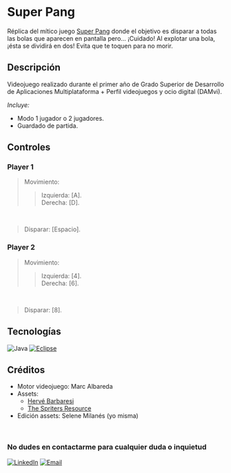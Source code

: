 # Super Pang 
Réplica del mítico juego [Super Pang](https://es.wikipedia.org/wiki/Super_Pang) donde el objetivo es disparar a todas las bolas que aparecen en pantalla pero... ¡Cuidado! Al explotar una bola, ¡ésta se dividirá en dos! Evita que te toquen para no morir.

## Descripción
Videojuego realizado durante el primer año de Grado Superior de Desarrollo de Aplicaciones Multiplataforma + Perfil videojuegos y ocio digital (DAMvi). 

_Incluye:_
- Modo 1 jugador o 2 jugadores.
- Guardado de partida.

## Controles
### Player 1
> Movimiento:
>> Izquierda: [A]. <br> </b> Derecha: [D].
<br>

> Disparar: [Espacio].
 
### Player 2
> Movimiento:
>> Izquierda: [4]. <br> </b> Derecha: [6].
<br>

> Disparar: [8].

## Tecnologías
![Java](https://img.shields.io/badge/Java-007396?logo=java&logoColor=white)
[![Eclipse](https://img.shields.io/badge/-Eclipse-2C2255?&logo=eclipse)](https://www.eclipse.org/downloads/)

## Créditos
- Motor videojuego: Marc Albareda
- Assets:
  - [Hervé Barbaresi](https://www.hervebarbaresi.com/pang-adventures)
  - [The Spriters Resource](https://www.spriters-resource.com/snes/superbusterbros/sheet/34370/)
- Edición assets: Selene Milanés (yo misma)

<br>

### No dudes en contactarme para cualquier duda o inquietud
<a href="https://www.linkedin.com/in/selene-milanes-rodriguez/"><img alt="LinkedIn" src="https://img.shields.io/badge/LinkedIn-0077B5?style=for-the-badge&logo=linkedin&logoColor=white"></a>
<a href="selene.milanes@hotmail.com"><img alt="Email" src="https://img.shields.io/badge/Microsoft_Outlook-0078D4?style=for-the-badge&logo=microsoft-outlook&logoColor=white"></a>  
